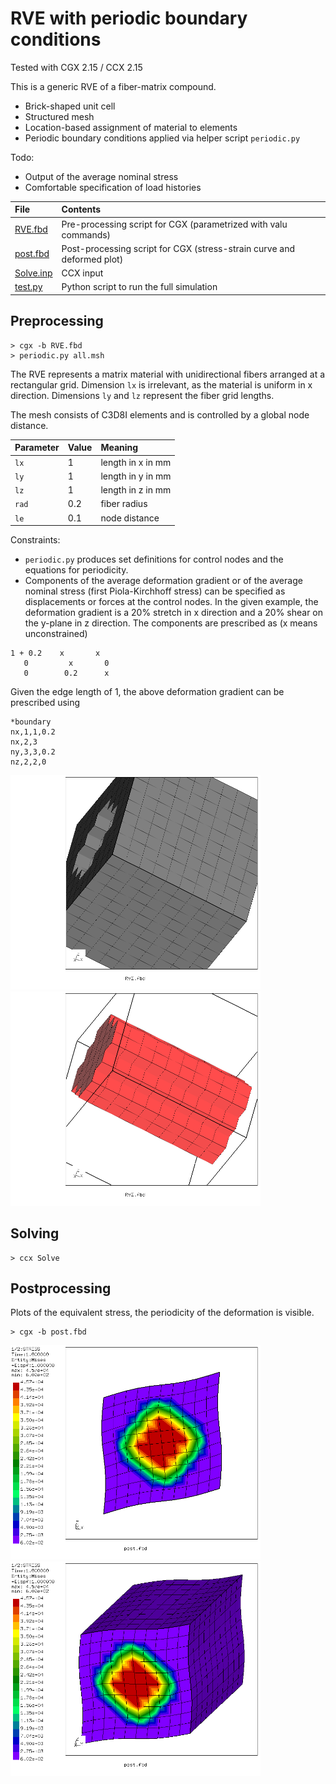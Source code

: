 # RVE with periodic boundary conditions
Tested with CGX 2.15 / CCX 2.15

This is a generic RVE of a fiber-matrix compound.

+ Brick-shaped unit cell
+ Structured mesh
+ Location-based assignment of material to elements
+ Periodic boundary conditions applied via helper script `periodic.py`

Todo:
+ Output of the average nominal stress
+ Comfortable specification of load histories


File                   | Contents    
:-------------         | :-------------
[RVE.fbd](RVE.fbd)     | Pre-processing script for CGX (parametrized with valu commands)     
[post.fbd](post.fbd)   | Post-processing script for CGX (stress-strain curve and deformed plot)
[Solve.inp](Solve.inp) | CCX input
[test.py](test.py)     | Python script to run the full simulation

## Preprocessing

```
> cgx -b RVE.fbd
> periodic.py all.msh
```

The RVE represents a matrix material with unidirectional fibers arranged at a rectangular grid. Dimension  `lx` is irrelevant, as the material is uniform
in x direction. Dimensions `ly` and `lz` represent the fiber grid lengths.

The mesh consists of C3D8I elements and is controlled by a global node distance.

| Parameter | Value | Meaning |
| :------------- |  :------------- | :------------- |
| `lx` | 1 | length in x in mm |
| `ly` | 1 | length in y in mm |
| `lz` | 1 | length in z in mm |
| `rad` | 0.2 | fiber radius |
| `le` | 0.1 | node distance |

Constraints:

* `periodic.py` produces set definitions for control nodes and the equations for periodicity.
* Components of the average deformation gradient or of the average nominal stress (first Piola-Kirchhoff stress) can be specified as displacements or forces at the control nodes.
In the given example, the deformation gradient is a 20% stretch in x direction and a 20% shear on the y-plane in z direction. The components are prescribed as (x means unconstrained)
```
1 + 0.2    x       x
   0         x       0
   0        0.2      x
```
Given the edge length of 1, the above deformation gradient can be prescribed using
```
*boundary
nx,1,1,0.2
nx,2,3
ny,3,3,0.2
nz,2,2,0
```

<img src="matrix.png" width="400"><img src="fiber.png" width="400">

## Solving
```
> ccx Solve
```

## Postprocessing

Plots of the equivalent stress, the periodicity of the deformation is visible.
```
> cgx -b post.fbd
```


<img src="se.png" width="400" title="Equivalent stress"><img src="se-rot.png" width="400" title="Equivalent stress">
